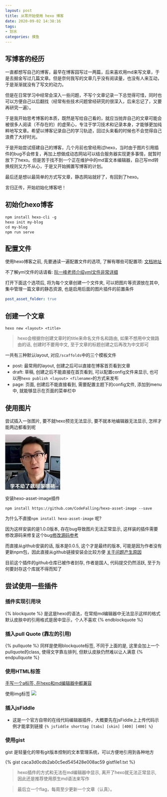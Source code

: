 ```yaml
---
layout: post
title: 从零开始使用 hexo 博客
date: 2020-09-02 14:38:16
tags: 
- 划水
categories: 摸鱼
---
```

## 写博客的经历
一直都想写自己的博客，最早在博客园写过一两篇，后来喜欢用md来写文章，于是去掘金写过几篇文章。但是奈何我写的文章几乎没有阅读量，也没有人来互动，于是渐渐就没有了写文的动力。

但是在日常学习中经常会深入一些问题，不写个文章记录一下总觉得可惜，同时也可以方便自己以后翻找（经常有些技术问题曾经研究的很深入，后来忘记了，又要再研究一遍）。

于是我开始思考博客的本质，既然是写给自己看的，就应当抛弃自己的文章可能会被很多人阅读（不存在的）的虚荣心，专注于学习技术和记录本身，才能够更加纯粹地写文章。希望以博客记录自己的学习轨迹，回过头来看的时候也不会觉得自己浪费了大好时光。

于是开始尝试搭建自己的博客，几个月前也曾经用过hexo，当时由于图片引用插件的bug不会修复，再加上想做成动态网站可以结合服务器实现更多事情，就暂时放下了hexo。但是苦于找不到一个正在维护中的md富文本编辑器，自己写md转换规则又力不从心，于是又开始搁置写博客的计划。

最后还是想以最简单的方式写文章，静态网站就好了，有回到了hexo。

言归正传，开始初始化博客吧！

## 初始化hexo博客

```
npm install hexo-cli -g
hexo init my-blog
cd my-blog
npm run serve
```

## 配置文件
使用hexo博客之前, 先要通读一遍配置文件的选项, 了解有哪些可配置项: [文档地址](https://hexo.io/zh-cn/docs/configuration)

不了解yml文件的话请看: [阮一峰老师介绍yml文件非常详细](http://www.ruanyifeng.com/blog/2016/07/yaml.html)

打开下面这个选项后, 将为每个文章创建一个文件夹, 可以把图片等资源放在其中, 集中管理一篇文章的静态资源, 也是启用后面的图片插件的前置条件

```_config.yml
post_asset_folder: true
```

## 创建一个文章
```
hexo new <layout> <title>
```
> hexo会根据你创建文章时的title来命名文件名和路由, 如果不想用中文做路由的话, 创建时不要用中文, 至于文章的标题创建之后再改为中文即可

一共有三种默认layout, 对应`/scaffolds`中的三个模板文件

- post: 最常用的layout, 创建之后可以直接在博客首页看到文章
- draft: 草稿, 创建之后不能直接在首页看到, 可以配置config文件来显示, 也可以用`hexo publish <layout> <filename>`的方式来发布
- page: 页面, 创建后不能直接看到, 需要配置主题下的config文件, 添加到menu中, 就能够显示在页面的菜单栏中

## 使用图片
尝试插入一张图片, 要不就hexo预览无法显示, 要不就本地编辑器无法显示, 怎样才能两边都看到呢

![yyx](hexo/yyx.jpg)

安装hexo-asset-image插件
```shell script
npm install https://github.com/CodeFalling/hexo-asset-image --save
```
为什么不直接`npm install hexo-asset-image` 呢?

因为这样安装的是1.0.0版本, 存在bug导致图片无法正常显示, 这样装的插件需要修改源码来修复这个bug[修改源码参考](https://blog.csdn.net/xjm850552586/article/details/84101345)

而直接从github安装的话, 版本是0.0.5, 这个才是最终的版本, 可能是因为作者没有更新npm包，因此直接从github链接安装会比较方便 [关于问题产生原因](https://www.jianshu.com/p/db02d775aed0)

目前这个插件的github仓库已被作者封存, 作者是国人, 代码提交仍然活跃, 至于为何要封存这个库就不得而知了 

## 尝试使用一些插件

### 插件实现引用块
{% blockquote %}
是这是hexo的语法，在常规md编辑器中无法显示这样的格式
默认皮肤中的引用格式是居中显示，个人不喜欢
{% endblockquote %}

### 插入pull Quote (靠左的引用)
{% pullquote %}
同样是使用blockquote标签, 不同于上面的是, 这里会加上一个pullquote的class, 使得文字靠左排列, 但默认皮肤仍然难以让人满意
{% endpullquote %}

### 使用HTML标签
<a href="https://baidu.com">手写一个a标签, 在hexo和md编辑器中都兼容</a>

使用img标签 <img src="https://www.baidu.com/img/flexible/logo/pc/result.png"/>

### 插入jsFiddle 
- 这是一个官方自带的在线代码编辑器插件，大概要先在jsFiddle上上传代码示例才能拿到链接
`{% jsfiddle shorttag [tabs] [skin] [400] [400] %}`

### 使用gist
gist 是轻量化的带有git版本控制的文本管理系统，可以方便地引用到各种地方

{% gist caca3d0cdb2ab0c5ed545428e008ac59 gistfile1.txt %}

> hexo插件的方式和无法在md编辑器中显示, 离开了hexo就无法正常显示, 因此还是推荐使用原生md语法来写作

> 最后立一个flag，每周至少更新一个文章（认真）。
